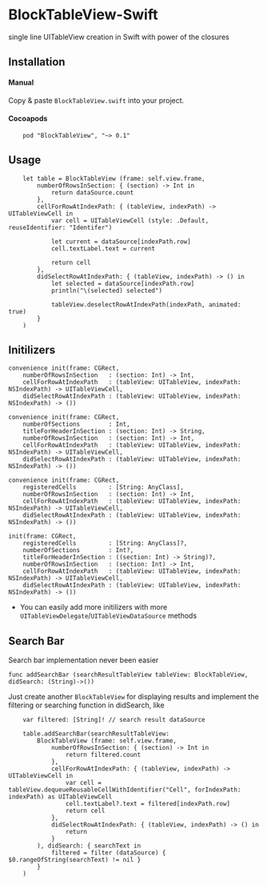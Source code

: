 BlockTableView-Swift
====================

single line UITableView creation in Swift with power of the closures  

Installation
------------

#### Manual

Copy & paste `BlockTableView.swift` into your project. <br>

#### Cocoapods

        pod "BlockTableView", "~> 0.1"
        
Usage
-----

        let table = BlockTableView (frame: self.view.frame,
            numberOfRowsInSection: { (section) -> Int in
                return dataSource.count
            },
            cellForRowAtIndexPath: { (tableView, indexPath) -> UITableViewCell in
                var cell = UITableViewCell (style: .Default, reuseIdentifier: "Identifer")
                
                let current = dataSource[indexPath.row]
                cell.textLabel.text = current
                
                return cell
            },
            didSelectRowAtIndexPath: { (tableView, indexPath) -> () in
                let selected = dataSource[indexPath.row]
                println("\(selected) selected")
                
                tableView.deselectRowAtIndexPath(indexPath, animated: true)
            }
        )


Initilizers
--------------

    convenience init(frame: CGRect,
        numberOfRowsInSection   : (section: Int) -> Int,
        cellForRowAtIndexPath   : (tableView: UITableView, indexPath: NSIndexPath) -> UITableViewCell,
        didSelectRowAtIndexPath : (tableView: UITableView, indexPath: NSIndexPath) -> ())

    convenience init(frame: CGRect,
        numberOfSections        : Int,
        titleForHeaderInSection : (section: Int) -> String,
        numberOfRowsInSection   : (section: Int) -> Int,
        cellForRowAtIndexPath   : (tableView: UITableView, indexPath: NSIndexPath) -> UITableViewCell,
        didSelectRowAtIndexPath : (tableView: UITableView, indexPath: NSIndexPath) -> ())
        
    convenience init(frame: CGRect,
        registeredCells         : [String: AnyClass],
        numberOfRowsInSection   : (section: Int) -> Int,
        cellForRowAtIndexPath   : (tableView: UITableView, indexPath: NSIndexPath) -> UITableViewCell,
        didSelectRowAtIndexPath : (tableView: UITableView, indexPath: NSIndexPath) -> ())

    init(frame: CGRect,
        registeredCells         : [String: AnyClass]?,
        numberOfSections        : Int?,
        titleForHeaderInSection : ((section: Int) -> String)?,
        numberOfRowsInSection   : (section: Int) -> Int,
        cellForRowAtIndexPath   : (tableView: UITableView, indexPath: NSIndexPath) -> UITableViewCell,
        didSelectRowAtIndexPath : (tableView: UITableView, indexPath: NSIndexPath) -> ())


* You can easily add more initilizers with more `UITableViewDelegate`/`UITableViewDataSource` methods


Search Bar
----------

Search bar implementation never been easier

    func addSearchBar (searchResultTableView tableView: BlockTableView,  didSearch: (String)->())
    
Just create another `BlockTableView` for displaying results and implement the filtering or searching function in didSearch, like

        var filtered: [String]! // search result dataSource
        
        table.addSearchBar(searchResultTableView:
            BlockTableView (frame: self.view.frame,
                numberOfRowsInSection: { (section) -> Int in
                    return filtered.count
                },
                cellForRowAtIndexPath: { (tableView, indexPath) -> UITableViewCell in
                    var cell = tableView.dequeueReusableCellWithIdentifier("Cell", forIndexPath: indexPath) as UITableViewCell
                    cell.textLabel?.text = filtered[indexPath.row]
                    return cell
                },
                didSelectRowAtIndexPath: { (tableView, indexPath) -> () in
                    return
                }
            ), didSearch: { searchText in
                filtered = filter (dataSource) { $0.rangeOfString(searchText) != nil }
            }
        )

